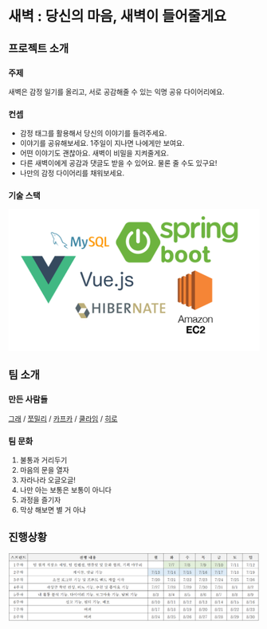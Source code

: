 # 새벽 : 당신의 마음, 새벽이 들어줄게요

## 프로젝트 소개

### **주제**

새벽은 감정 일기를 올리고, 서로 공감해줄 수 있는 익명 공유 다이어리에요.

### **컨셉**

- 감정 태그를 활용해서 당신의 이야기를 들려주세요.
- 이야기를 공유해보세요. 1주일이 지나면 나에게만 보여요.
- 어떤 이야기도 괜찮아요. 새벽이 비밀을 지켜줄게요.
- 다른 새벽이에게 공감과 댓글도 받을 수 있어요. 물론 줄 수도 있구요!
- 나만의 감정 다이어리를 채워보세요.

### 기술 스택

![tech_stack](./image/tech_stack.png)

## 팀 소개

### 만든 사람들

[그래](https://github.com/hwanghe159)
/ [쪼밀리](https://github.com/SujinEmilyCho) 
/ [카프카](https://github.com/include42) 
/ [쿨라임](https://github.com/icyMojito)
/ [히로](https://github.com/hotheadfactory)

### 팀 문화

1. 불통과 거리두기
2. 마음의 문을 열자 
3. 자라나라 오글오글!
4. 나만 아는 보통은 보통이 아니다
5. 과정을 즐기자
6. 막상 해보면 별 거 아냐



## 진행상황

![plan](./image/plan.PNG)